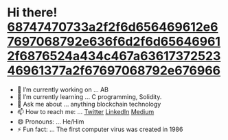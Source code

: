 # Hi there! [68747470733a2f2f6d656469612e67697068792e636f6d2f6d656469612f6876524a434c467a6361737252346961377a2f67697068792e676966](https://user-images.githubusercontent.com/92938717/181672429-fc2299ed-ad53-461c-8b5d-a91ffbc5d0b3.gif)

- 🔭 I’m currently working on ... AB
- 🌱 I’m currently learning ... C programming, Solidity.
- 💬 Ask me about ... anything blockchain technology
- 📫 How to reach me: ... [Twitter](https://twitter.com/Blockchain_Cali) [LinkedIn](www.linkedin.com/in/blockchaincali) [Medium](https://chisomogueji.medium.com/)
- 😄 Pronouns: ... He/Him
- ⚡ Fun fact: ... The first computer virus was created in 1986


